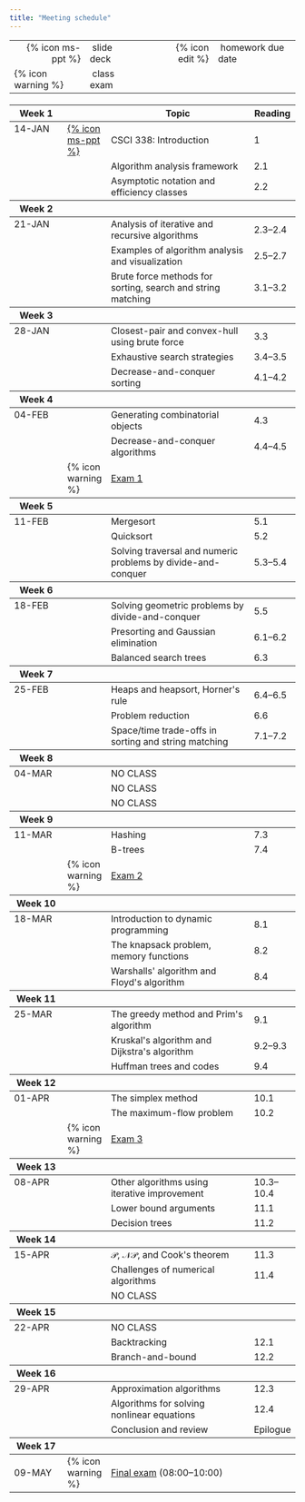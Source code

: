 ```yaml
---
title: "Meeting schedule"
---
```


<table>
  <tbody>
    <tr>
      <td style="text-align: right">{% icon ms-ppt %}</td>
      <td>&nbsp;slide deck</td>
      <td style="width:20px"></td>
      <td style="text-align: right">{% icon edit %}</td>
      <td>&nbsp;homework due date</td>
    </tr>
    <tr>
      <td>{% icon warning %}</td>
      <td>&nbsp;class exam</td>
    </tr>
  </tbody>
</table>

<table class="ic-Table ic-Table--condensed ic-Table--hover-row" style="margin-top:20px">
  <thead>
    <tr class="ic-Table__row--bg-neutral">
      <th style="width:100px">Week 1</th>
      <th style="width:50px"></th>
      <th style="width:50%">Topic</th>
      <th>Reading</th>
    </tr>
  </thead>
  <tbody>
    <tr>
      <td rowspan="0" style="vertical-align:top">14-JAN</td>
      <td><a href="">{% icon ms-ppt %}</a></td>
      <td>CSCI 338: Introduction</td>
      <td>1</td>
    </tr>
    <tr>
      <td></td>
      <td>Algorithm analysis framework</td>
      <td>2.1</td>
    </tr>
    <tr>
      <td></td>
      <td>Asymptotic notation and efficiency classes</td>
      <td>2.2</td>
    </tr>
  </tbody>

  <thead>
    <tr class="ic-Table__row--bg-neutral">
      <th>Week 2</th>
      <th></th>
      <th></th>
      <th></th>
    </tr>
  </thead>
  <tbody>
    <tr>
      <td rowspan="0" style="vertical-align:top">21-JAN</td>
      <td></td>
      <td>Analysis of iterative and recursive algorithms</td>
      <td>2.3&ndash;2.4</td>
    </tr>
    <tr>
      <td></td>
      <td>Examples of algorithm analysis and visualization</td>
      <td>2.5&ndash;2.7</td>
    </tr>
    <tr>
      <td></td>
      <td>Brute force methods for sorting, search and string matching</td>
      <td>3.1&ndash;3.2</td>
    </tr>
  </tbody>

  <thead>
    <tr class="ic-Table__row--bg-neutral">
      <th>Week 3</th>
      <th></th>
      <th></th>
      <th></th>
    </tr>
  </thead>
  <tbody>
    <tr>
      <td rowspan="0" style="vertical-align:top">28-JAN</td>
      <td></td>
      <td>Closest-pair and convex-hull using brute force</td>
      <td>3.3</td>
    </tr>
    <tr>
      <td></td>
      <td>Exhaustive search strategies</td>
      <td>3.4&ndash;3.5</td>
    </tr>
    <tr>
      <td></td>
      <td>Decrease-and-conquer sorting</td>
      <td>4.1&ndash;4.2</td>
    </tr>
  </tbody>

  <thead>
    <tr class="ic-Table__row--bg-neutral">
      <th>Week 4</th>
      <th></th>
      <th></th>
      <th></th>
    </tr>
  </thead>
  <tbody>
    <tr>
      <td rowspan="0" style="vertical-align:top">04-FEB</td>
      <td></td>
      <td>Generating combinatorial objects</td>
      <td>4.3</td>
    </tr>
    <tr>
      <td></td>
      <td>Decrease-and-conquer algorithms</td>
      <td>4.4&ndash;4.5</td>
    </tr>
    <tr>
      <td>{% icon warning %}</td>
      <td><a href="https://csbsju.instructure.com/courses/11420/assignments/113569">Exam 1</a></td>
      <td></td>
    </tr>
  </tbody>

  <thead>
    <tr class="ic-Table__row--bg-neutral">
      <th>Week 5</th>
      <th></th>
      <th></th>
      <th></th>
    </tr>
  </thead>
  <tbody>
    <tr>
      <td rowspan="0" style="vertical-align:top">11-FEB</td>
      <td></td>
      <td>Mergesort</td>
      <td>5.1</td>
    </tr>
    <tr>
      <td></td>
      <td>Quicksort</td>
      <td>5.2</td>
    </tr>
    <tr>
      <td></td>
      <td>Solving traversal and numeric problems by divide-and-conquer</td>
      <td>5.3&ndash;5.4</td>
    </tr>
  </tbody>

  <thead>
    <tr class="ic-Table__row--bg-neutral">
      <th>Week 6</th>
      <th></th>
      <th></th>
      <th></th>
    </tr>
  </thead>
  <tbody>
    <tr>
      <td rowspan="0" style="vertical-align:top">18-FEB</td>
      <td></td>
      <td>Solving geometric problems by divide-and-conquer</td>
      <td>5.5</td>
    </tr>
    <tr>
      <td></td>
      <td>Presorting and Gaussian elimination</td>
      <td>6.1&ndash;6.2</td>
    </tr>
    <tr>
      <td></td>
      <td>Balanced search trees</td>
      <td>6.3</td>
    </tr>
  </tbody>

  <thead>
    <tr class="ic-Table__row--bg-neutral">
      <th>Week 7</th>
      <th></th>
      <th></th>
      <th></th>
    </tr>
  </thead>
  <tbody>
    <tr>
      <td rowspan="0" style="vertical-align:top">25-FEB</td>
      <td></td>
      <td>Heaps and heapsort, Horner's rule</td>
      <td>6.4&ndash;6.5</td>
    </tr>
    <tr>
      <td></td>
      <td>Problem reduction</td>
      <td>6.6</td>
    </tr>
    <tr>
      <td></td>
      <td>Space/time trade-offs in sorting and string matching</td>
      <td>7.1&ndash;7.2</td>
    </tr>
  </tbody>

  <thead>
    <tr class="ic-Table__row--bg-neutral">
      <th>Week 8</th>
      <th></th>
      <th></th>
      <th></th>
    </tr>
  </thead>
  <tbody>
    <tr>
      <td rowspan="0" style="vertical-align:top">04-MAR</td>
      <td></td>
      <td>NO CLASS</td>
      <td></td>
    </tr>
    <tr>
      <td></td>
      <td>NO CLASS</td>
      <td></td>
    </tr>
    <tr>
      <td></td>
      <td>NO CLASS</td>
      <td></td>
    </tr>
  </tbody>

  <thead>
    <tr class="ic-Table__row--bg-neutral">
      <th>Week 9</th>
      <th></th>
      <th></th>
      <th></th>
    </tr>
  </thead>
  <tbody>
    <tr>
      <td rowspan="0" style="vertical-align:top">11-MAR</td>
      <td></td>
      <td>Hashing</td>
      <td>7.3</td>
    </tr>
    <tr>
      <td></td>
      <td>B-trees</td>
      <td>7.4</td>
    </tr>
    <tr>
      <td>{% icon warning %}</td>
      <td><a href="https://csbsju.instructure.com/courses/11420/assignments/113570">Exam 2</a></td>
      <td></td>
    </tr>
  </tbody>

  <thead>
    <tr class="ic-Table__row--bg-neutral">
      <th>Week 10</th>
      <th></th>
      <th></th>
      <th></th>
    </tr>
  </thead>
  <tbody>
    <tr>
      <td rowspan="0" style="vertical-align:top">18-MAR</td>
      <td></td>
      <td>Introduction to dynamic programming</td>
      <td>8.1</td>
    </tr>
    <tr>
      <td></td>
      <td>The knapsack problem, memory functions</td>
      <td>8.2</td>
    </tr>
    <tr>
      <td></td>
      <td>Warshalls' algorithm and Floyd's algorithm</td>
      <td>8.4</td>
    </tr>
  </tbody>

  <thead>
    <tr class="ic-Table__row--bg-neutral">
      <th>Week 11</th>
      <th></th>
      <th></th>
      <th></th>
    </tr>
  </thead>
  <tbody>
    <tr>
      <td rowspan="0" style="vertical-align:top">25-MAR</td>
      <td></td>
      <td>The greedy method and Prim's algorithm</td>
      <td>9.1</td>
    </tr>
    <tr>
      <td></td>
      <td>Kruskal's algorithm and Dijkstra's algorithm</td>
      <td>9.2&ndash;9.3</td>
    </tr>
    <tr>
      <td></td>
      <td>Huffman trees and codes</td>
      <td>9.4</td>
    </tr>
  </tbody>

  <thead>
    <tr class="ic-Table__row--bg-neutral">
      <th>Week 12</th>
      <th></th>
      <th></th>
      <th></th>
    </tr>
  </thead>
  <tbody>
    <tr>
      <td rowspan="0" style="vertical-align:top">01-APR</td>
      <td></td>
      <td>The simplex method</td>
      <td>10.1</td>
    </tr>
    <tr>
      <td></td>
      <td>The maximum-flow problem</td>
      <td>10.2</td>
    </tr>
    <tr>
      <td>{% icon warning %}</td>
      <td><a href="https://csbsju.instructure.com/courses/11420/assignments/113572">Exam 3</a></td>
      <td></td>
    </tr>
  </tbody>

  <thead>
    <tr class="ic-Table__row--bg-neutral">
      <th>Week 13</th>
      <th></th>
      <th></th>
      <th></th>
    </tr>
  </thead>
  <tbody>
    <tr>
      <td rowspan="0" style="vertical-align:top">08-APR</td>
      <td></td>
      <td>Other algorithms using iterative improvement</td>
      <td>10.3&ndash;10.4</td>
    </tr>
    <tr>
      <td></td>
      <td>Lower bound arguments</td>
      <td>11.1</td>
    </tr>
    <tr>
      <td></td>
      <td>Decision trees</td>
      <td>11.2</td>
    </tr>
  </tbody>

  <thead>
    <tr class="ic-Table__row--bg-neutral">
      <th>Week 14</th>
      <th></th>
      <th></th>
      <th></th>
    </tr>
  </thead>
  <tbody>
    <tr>
      <td rowspan="0" style="vertical-align:top">15-APR</td>
      <td></td>
      <td>𝒫, 𝒩𝒫, and Cook's theorem</td>
      <td>11.3</td>
    </tr>
    <tr>
      <td></td>
      <td>Challenges of numerical algorithms</td>
      <td>11.4</td>
    </tr>
    <tr>
      <td></td>
      <td>NO CLASS</td>
      <td></td>
    </tr>
  </tbody>

  <thead>
    <tr class="ic-Table__row--bg-neutral">
      <th>Week 15</th>
      <th></th>
      <th></th>
      <th></th>
    </tr>
  </thead>
  <tbody>
    <tr>
      <td rowspan="0" style="vertical-align:top">22-APR</td>
      <td></td>
      <td>NO CLASS</td>
      <td></td>
    </tr>
    <tr>
      <td></td>
      <td>Backtracking</td>
      <td>12.1</td>
    </tr>
    <tr>
      <td></td>
      <td>Branch-and-bound</td>
      <td>12.2</td>
    </tr>
  </tbody>

  <thead>
    <tr class="ic-Table__row--bg-neutral">
      <th>Week 16</th>
      <th></th>
      <th></th>
      <th></th>
    </tr>
  </thead>
  <tbody>
    <tr>
      <td rowspan="0" style="vertical-align:top">29-APR</td>
      <td></td>
      <td>Approximation algorithms</td>
      <td>12.3</td>
    </tr>
    <tr>
      <td></td>
      <td>Algorithms for solving nonlinear equations</td>
      <td>12.4</td>
    </tr>
    <tr>
      <td></td>
      <td>Conclusion and review</td>
      <td>Epilogue</td>
    </tr>
  </tbody>

  <thead>
    <tr class="ic-Table__row--bg-neutral">
      <th>Week 17</th>
      <th></th>
      <th></th>
      <th></th>
    </tr>
  </thead>
  <tbody>
    <tr>
      <td>09-MAY</td>
      <td>{% icon warning %}</td>
      <td><a href="https://csbsju.instructure.com/courses/11420/assignments/113573">Final exam</a> (08:00&ndash;10:00)</td>
      <td></td>
    </tr>
  </tbody>
</table>
